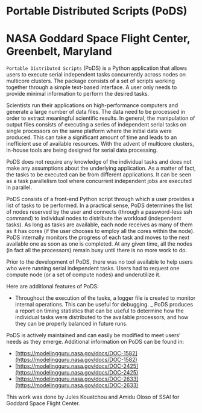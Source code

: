 # Portable Distributed Scripts (PoDS)
# NASA Goddard Space Flight Center, Greenbelt, Maryland 

`Portable Distributed Scripts` (PoDS) is a Python application that allows users 
to execute serial independent tasks concurrently across nodes on multicore clusters. 
The package consists of a set of scripts working together through a simple 
text-based interface. A user only needs to provide minimal information to perform 
the desired tasks. 

Scientists run their applications on high-performance computers and generate a 
large number of data files. The data need to be processed in order to extract 
meaningful scientific results. In general, the manipulation of output files 
consists of executing a series of independent serial tasks on single processors 
on the same platform where the initial data were produced. This can take a 
significant amount of time and leads to an inefficient use of available resources. 
With the advent of multicore clusters, in-house tools are being designed for serial 
data processing. 

PoDS does not require any knowledge of the individual tasks and does not make any 
assumptions about the underlying application. As a matter of fact, the tasks to be 
executed can be from different applications. It can be seen as a task parallelism 
tool where concurrent independent jobs are executed in parallel. 

PoDS consists of a front-end Python script through which a user provides a list 
of tasks to be performed. In a practical sense, PoDS determines the list of nodes 
reserved by the user and connects (through a password-less ssh command) to 
individual nodes to distribute the workload (independent tasks). As long as tasks 
are available, each node receives as many of them as it has cores 
(if the user chooses to employ all the cores within the node). PoDS internally 
monitors the progress of each task and moves to the next available one as soon as 
one is completed. At any given time, all the nodes (in fact all the processors) 
remain busy until there is no more work to do. 

Prior to the development of PoDS, there was no tool available to help users who 
were running serial independent tasks. Users had to request one compute node 
(or a set of compute nodes) and underutilize it. 

Here are additional features of PoDS:

- Throughout the execution of the tasks, a logger file is created to monitor internal operations. This can be useful for debugging.
_ PoDS produces a report on timing statistics that can be useful to determine how the individual tasks were distributed to the available processors, and how they can be properly balanced in future runs. 

PoDS is actively maintained and can easily be modified to meet users’ needs 
as they emerge. Additional information on PoDS can be found in:


- [https://modelingguru.nasa.gov/docs/DOC-1582](https://modelingguru.nasa.gov/docs/DOC-1582)
- [https://modelingguru.nasa.gov/docs/DOC-2425](https://modelingguru.nasa.gov/docs/DOC-2425)
- [https://modelingguru.nasa.gov/docs/DOC-2633](https://modelingguru.nasa.gov/docs/DOC-2633)

This work was done by Jules Kouatchou and Amidu Oloso of SSAI for Goddard Space Flight Center.
